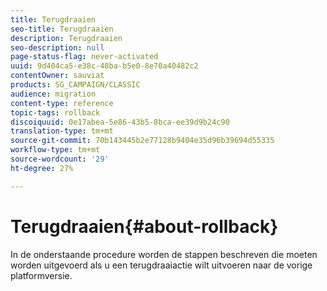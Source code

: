 ```yaml
---
title: Terugdraaien
seo-title: Terugdraaien
description: Terugdraaien
seo-description: null
page-status-flag: never-activated
uuid: 9d404ca5-e38c-48ba-b5e0-8e70a40482c2
contentOwner: sauviat
products: SG_CAMPAIGN/CLASSIC
audience: migration
content-type: reference
topic-tags: rollback
discoiquuid: 0e17abea-5e86-43b5-8bca-ee39d9b24c90
translation-type: tm+mt
source-git-commit: 70b143445b2e77128b9404e35d96b39694d55335
workflow-type: tm+mt
source-wordcount: '29'
ht-degree: 27%

---
```



# Terugdraaien{#about-rollback}

In de onderstaande procedure worden de stappen beschreven die moeten worden uitgevoerd als u een terugdraaiactie wilt uitvoeren naar de vorige platformversie.
